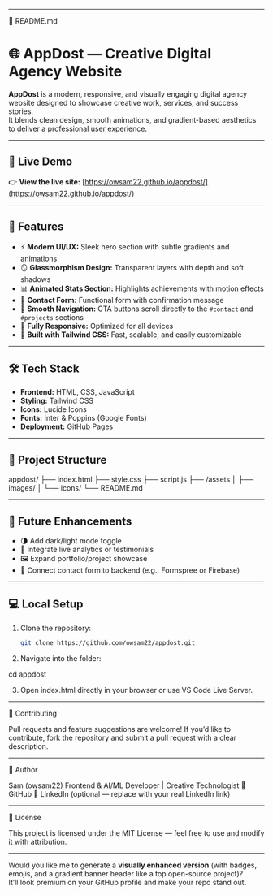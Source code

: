 
---

🧾 README.md

# 🌐 AppDost — Creative Digital Agency Website

**AppDost** is a modern, responsive, and visually engaging digital agency website designed to showcase creative work, services, and success stories.  
It blends clean design, smooth animations, and gradient-based aesthetics to deliver a professional user experience.

---

## 🚀 Live Demo
👉 **View the live site:** [https://owsam22.github.io/appdost/](https://owsam22.github.io/appdost/)

---

## 🧩 Features

- ⚡ **Modern UI/UX:** Sleek hero section with subtle gradients and animations  
- 🪞 **Glassmorphism Design:** Transparent layers with depth and soft shadows  
- 📊 **Animated Stats Section:** Highlights achievements with motion effects  
- 💬 **Contact Form:** Functional form with confirmation message  
- 🧭 **Smooth Navigation:** CTA buttons scroll directly to the `#contact` and `#projects` sections  
- 📱 **Fully Responsive:** Optimized for all devices  
- 🎨 **Built with Tailwind CSS:** Fast, scalable, and easily customizable  

---

## 🛠️ Tech Stack

- **Frontend:** HTML, CSS, JavaScript  
- **Styling:** Tailwind CSS  
- **Icons:** Lucide Icons  
- **Fonts:** Inter & Poppins (Google Fonts)  
- **Deployment:** GitHub Pages  

---

## 📂 Project Structure

appdost/ ├── index.html ├── style.css ├── script.js ├── /assets │   ├── images/ │   └── icons/ └── README.md

---

## 🧠 Future Enhancements
- 🌗 Add dark/light mode toggle  
- 🧮 Integrate live analytics or testimonials  
- 🖼️ Expand portfolio/project showcase  
- 📧 Connect contact form to backend (e.g., Formspree or Firebase)

---

## 💻 Local Setup

1. Clone the repository:
   ```bash
   git clone https://github.com/owsam22/appdost.git

2. Navigate into the folder:

cd appdost


3. Open index.html directly in your browser or use VS Code Live Server.




---

🤝 Contributing

Pull requests and feature suggestions are welcome!
If you’d like to contribute, fork the repository and submit a pull request with a clear description.


---

👤 Author

Sam (owsam22)
Frontend & AI/ML Developer | Creative Technologist
🔗 GitHub
📩 LinkedIn (optional — replace with your real LinkedIn link)


---

📜 License

This project is licensed under the MIT License — feel free to use and modify it with attribution.

---

Would you like me to generate a **visually enhanced version** (with badges, emojis, and a gradient banner header like a top open-source project)?  
It’ll look premium on your GitHub profile and make your repo stand out.
